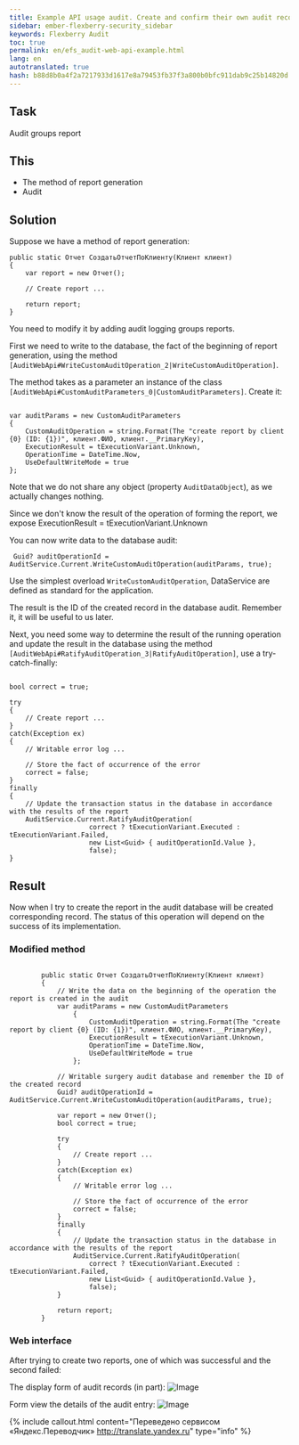 ```yaml
--- 
title: Example API usage audit. Create and confirm their own audit records 
sidebar: ember-flexberry-security_sidebar 
keywords: Flexberry Audit 
toc: true 
permalink: en/efs_audit-web-api-example.html 
lang: en 
autotranslated: true 
hash: b88d8b0a4f2a7217933d1617e8a79453fb37f3a800b0bfc911dab9c25b14820d 
--- 
```


## Task 
Audit groups report 

## This 
* The method of report generation 
* Audit 

## Solution 
Suppose we have a method of report generation: 

```
public static Отчет СоздатьОтчетПоКлиенту(Клиент клиент)
{
    var report = new Отчет();
    
    // Create report ... 

    return report;
}
``` 

You need to modify it by adding audit logging groups reports. 

First we need to write to the database, the fact of the beginning of report generation, using the method `[AuditWebApi#WriteCustomAuditOperation_2|WriteCustomAuditOperation]`. 

The method takes as a parameter an instance of the class `[AuditWebApi#CustomAuditParameters_0|CustomAuditParameters]`. Create it: 

```

var auditParams = new CustomAuditParameters
{
    CustomAuditOperation = string.Format(The "create report by client {0} (ID: {1})", клиент.ФИО, клиент.__PrimaryKey),
    ExecutionResult = tExecutionVariant.Unknown,
    OperationTime = DateTime.Now,
    UseDefaultWriteMode = true
};
``` 

Note that we do not share any object (property `AuditDataObject`), as we actually changes nothing. 

Since we don't know the result of the operation of forming the report, we expose ExecutionResult = tExecutionVariant.Unknown 

You can now write data to the database audit: 

```
 Guid? auditOperationId = AuditService.Current.WriteCustomAuditOperation(auditParams, true); 
``` 

Use the simplest overload `WriteCustomAuditOperation`, DataService are defined as standard for the application. 

The result is the ID of the created record in the database audit. Remember it, it will be useful to us later. 

Next, you need some way to determine the result of the running operation and update the result in the database using the method `[AuditWebApi#RatifyAuditOperation_3|RatifyAuditOperation]`, use a try-catch-finally: 

```

bool correct = true;

try
{
    // Create report ... 
}
catch(Exception ex)
{
    // Writable error log ... 

    // Store the fact of occurrence of the error 
    correct = false;
}
finally
{
    // Update the transaction status in the database in accordance with the results of the report 
    AuditService.Current.RatifyAuditOperation(
                    correct ? tExecutionVariant.Executed : tExecutionVariant.Failed,
                    new List<Guid> { auditOperationId.Value },
                    false);
}
``` 


## Result 
Now when I try to create the report in the audit database will be created corresponding record. The status of this operation will depend on the success of its implementation. 

### Modified method 
```

        public static Отчет СоздатьОтчетПоКлиенту(Клиент клиент)
        {
            // Write the data on the beginning of the operation the report is created in the audit 
            var auditParams = new CustomAuditParameters
                {
                    CustomAuditOperation = string.Format(The "create report by client {0} (ID: {1})", клиент.ФИО, клиент.__PrimaryKey),
                    ExecutionResult = tExecutionVariant.Unknown,
                    OperationTime = DateTime.Now,
                    UseDefaultWriteMode = true
                };

            // Writable surgery audit database and remember the ID of the created record 
            Guid? auditOperationId = AuditService.Current.WriteCustomAuditOperation(auditParams, true);

            var report = new Отчет();
            bool correct = true;

            try
            {
                // Create report ... 
            }
            catch(Exception ex)
            {
                // Writable error log ... 

                // Store the fact of occurrence of the error 
                correct = false;
            }
            finally
            {
                // Update the transaction status in the database in accordance with the results of the report 
                AuditService.Current.RatifyAuditOperation(
                    correct ? tExecutionVariant.Executed : tExecutionVariant.Failed,
                    new List<Guid> { auditOperationId.Value },
                    false);
            }

            return report;
        }
``` 

### Web interface 
After trying to create two reports, one of which was successful and the second failed: 

The display form of audit records (in part): 
![Image](/images/img/page/AuditWebApiExample/AuditWebApiWolv.PNG) 


Form view the details of the audit entry: 
![Image](/images/img/page/AuditWebApiExample/AuditWebApiE.PNG) 



{% include callout.html content="Переведено сервисом «Яндекс.Переводчик» <http://translate.yandex.ru>" type="info" %}